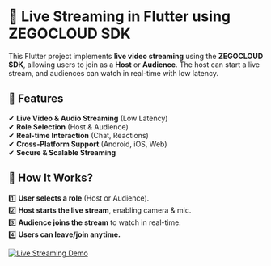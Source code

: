 # 🎥 Live Streaming in Flutter using ZEGOCLOUD SDK

This Flutter project implements **live video streaming** using the **ZEGOCLOUD SDK**, allowing users to join as a **Host** or **Audience**. The host can start a live stream, and audiences can watch in real-time with low latency.


## 🔹 Features

✔ **Live Video & Audio Streaming** (Low Latency)  
✔ **Role Selection** (Host & Audience)  
✔ **Real-time Interaction** (Chat, Reactions)  
✔ **Cross-Platform Support** (Android, iOS, Web)  
✔ **Secure & Scalable Streaming**  


## 🔹 How It Works?

1️⃣ **User selects a role** (Host or Audience).  
2️⃣ **Host starts the live stream**, enabling camera & mic.  
3️⃣ **Audience joins the stream** to watch in real-time.  
4️⃣ **Users can leave/join anytime.**  

[![Live Streaming Demo](https://img.youtube.com/vi/4O3budAE98c/0.jpg)](https://www.youtube.com/watch?v=4O3budAE98c)

